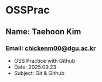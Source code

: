 # OSSPrac
## Name: Taehoon Kim
### Email: chickenm00@dgu.ac.kr

- OSS Practice with Github
- Date: 2025.09.23
- Subject: Git & Github